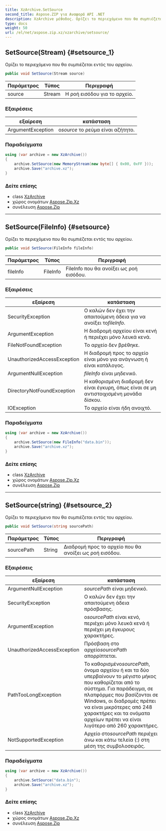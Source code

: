 ```yaml
---
title: XzArchive.SetSource
second_title: Aspose.ZIP για Αναφορά API .NET
description: XzArchive μέθοδος. Ορίζει το περιεχόμενο που θα συμπιέζεται εντός του αρχείου.
type: docs
weight: 50
url: /el/net/aspose.zip.xz/xzarchive/setsource/
---
```

## SetSource(Stream) {#setsource_1}

Ορίζει το περιεχόμενο που θα συμπιέζεται εντός του αρχείου.

```csharp
public void SetSource(Stream source)
```

| Παράμετρος | Τύπος | Περιγραφή |
| --- | --- | --- |
| source | Stream | Η ροή εισόδου για το αρχείο. |

### Εξαιρέσεις

| εξαίρεση | κατάσταση |
| --- | --- |
| ArgumentException | ο*source* το ρεύμα είναι αζήτητο. |

### Παραδείγματα

```csharp
using (var archive = new XzArchive())
{
    archive.SetSource(new MemoryStream(new byte[] { 0x00, 0xFF }));
    archive.Save("archive.xz");
}
```

### Δείτε επίσης

* class [XzArchive](../)
* χώρος ονομάτων [Aspose.Zip.Xz](../../xzarchive/)
* συνέλευση [Aspose.Zip](../../../)

---

## SetSource(FileInfo) {#setsource}

Ορίζει το περιεχόμενο που θα συμπιέζεται εντός του αρχείου.

```csharp
public void SetSource(FileInfo fileInfo)
```

| Παράμετρος | Τύπος | Περιγραφή |
| --- | --- | --- |
| fileInfo | FileInfo | FileInfo που θα ανοίξει ως ροή εισόδου. |

### Εξαιρέσεις

| εξαίρεση | κατάσταση |
| --- | --- |
| SecurityException | Ο καλών δεν έχει την απαιτούμενη άδεια για να ανοίξει το*fileInfo*. |
| ArgumentException | Η διαδρομή αρχείου είναι κενή ή περιέχει μόνο λευκά κενά. |
| FileNotFoundException | Το αρχείο δεν βρέθηκε. |
| UnauthorizedAccessException | Η διαδρομή προς το αρχείο είναι μόνο για ανάγνωση ή είναι κατάλογος. |
| ArgumentNullException | *fileInfo* είναι μηδενικό. |
| DirectoryNotFoundException | Η καθορισμένη διαδρομή δεν είναι έγκυρη, όπως είναι σε μη αντιστοιχισμένη μονάδα δίσκου. |
| IOException | Το αρχείο είναι ήδη ανοιχτό. |

### Παραδείγματα

```csharp
using (var archive = new XzArchive()) 
{
    archive.SetSource(new FileInfo("data.bin"));
    archive.Save("archive.xz");
}
```

### Δείτε επίσης

* class [XzArchive](../)
* χώρος ονομάτων [Aspose.Zip.Xz](../../xzarchive/)
* συνέλευση [Aspose.Zip](../../../)

---

## SetSource(string) {#setsource_2}

Ορίζει το περιεχόμενο που θα συμπιέζεται εντός του αρχείου.

```csharp
public void SetSource(string sourcePath)
```

| Παράμετρος | Τύπος | Περιγραφή |
| --- | --- | --- |
| sourcePath | String | Διαδρομή προς το αρχείο που θα ανοίξει ως ροή εισόδου. |

### Εξαιρέσεις

| εξαίρεση | κατάσταση |
| --- | --- |
| ArgumentNullException | *sourcePath* είναι μηδενικό. |
| SecurityException | Ο καλών δεν έχει την απαιτούμενη άδεια πρόσβασης. |
| ArgumentException | ο*sourcePath* είναι κενό, περιέχει μόνο λευκά κενά ή περιέχει μη έγκυρους χαρακτήρες. |
| UnauthorizedAccessException | Πρόσβαση στο αρχείο*sourcePath* απορρίπτεται. |
| PathTooLongException | Το καθορισμένο*sourcePath*, όνομα αρχείου ή και τα δύο υπερβαίνουν το μέγιστο μήκος που καθορίζεται από το σύστημα. Για παράδειγμα, σε πλατφόρμες που βασίζονται σε Windows, οι διαδρομές πρέπει να είναι μικρότερες από 248 χαρακτήρες και τα ονόματα αρχείων πρέπει να είναι λιγότερο από 260 χαρακτήρες. |
| NotSupportedException | Αρχείο στο*sourcePath* περιέχει άνω και κάτω τελεία (:) στη μέση της συμβολοσειράς. |

### Παραδείγματα

```csharp
using (var archive = new XzArchive()) 
{
    archive.SetSource("data.bin");
    archive.Save("archive.xz");
}
```

### Δείτε επίσης

* class [XzArchive](../)
* χώρος ονομάτων [Aspose.Zip.Xz](../../xzarchive/)
* συνέλευση [Aspose.Zip](../../../)


